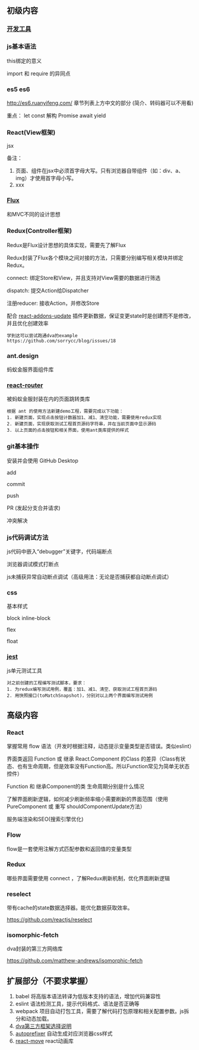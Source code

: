 ## 初级内容

### [开发工具](Tools.md)



### js基本语法

this绑定的意义

import 和 require 的异同点



### es5  es6

http://es6.ruanyifeng.com/ 章节列表上方中文的部分
(简介、转码器可以不用看)

重点：
let const
解构
Promise
await 
yield



### React(View框架)

jsx



备注：

1. 页面、组件在jsx中必须首字母大写。只有浏览器自带组件（如：div、a、img）才使用首字母小写。
2. xxx




### [Flux](Flux.md)

和MVC不同的设计思想



### Redux(Controller框架)

Redux是Flux设计思想的具体实现，需要先了解Flux

Redux封装了Flux各个模块之间对接的方法，只需要分别编写相关模块并绑定Redux。



connect: 绑定Store和View，并且支持对View需要的数据进行筛选

dispatch: 提交Action给Dispatcher

注册reducer: 接收Action，并修改Store



配合 [react-addons-update](https://github.com/facebook/react/blob/master/docs/docs/addons-update.md) 插件更新数据，保证变更state时是创建而不是修改，并且优化创建效率



```
学到这可以尝试跑通dva的example
https://github.com/sorrycc/blog/issues/18
```



### ant.design

蚂蚁金服界面组件库



### [react-router](react-router.md)

被蚂蚁金服封装在内的页面跳转类库



```
根据 ant 的使用方法新建demo工程，需要完成以下功能：
1. 新建页面，实现点击按钮计数器加1、减1、清空功能，需要使用redux实现
2. 新建页面，实现获取测试工程首页源码字符串，并在当前页面中显示源码
3. 以上页面的点击按钮和相关界面，使用ant类库提供的样式
```



### git基本操作 

安装并会使用 GitHub Desktop

add

commit

push

PR (发起分支合并请求)

冲突解决



### js代码调试方法

js代码中嵌入“debugger”关键字，代码端断点

浏览器调试模式打断点

js未捕获异常自动断点调试（高级用法：无论是否捕获都自动断点调试）



### css 

基本样式

block  inline-block 

flex 

float



### [jest](Jest.md)

js单元测试工具



```
对之前创建的工程编写测试脚本，要求：
1. 为redux编写测试用例，覆盖：加1、减1、清空、获取测试工程首页源码
2. 用快照接口(toMatchSnapshot)，分别对以上两个界面编写测试用例
```



## 高级内容

### React

掌握常用 flow 语法（开发时根据注释，动态提示变量类型是否错误。类似eslint）

界面类返回 Function 或 继承 React.Component 的Class 的差异（Class有状态、也有生命周期，但是效率没有Function高。所以Function常见为简单无状态控件）

Function 和 继承Component的类 生命周期分别是什么情况

了解界面刷新逻辑，如何减少刷新频率缩小需要刷新的界面范围（使用PureComponent 或 重写 shouldComponentUpdate方法）

服务端渲染和SEO(搜索引擎优化)



### Flow

flow是一套使用注解方式匹配参数和返回值的变量类型



### Redux

哪些界面需要使用 connect ，了解Redux刷新机制，优化界面刷新逻辑



### reselect

带有cache的state数据选择器。能优化数据获取效率。

https://github.com/reactjs/reselect



### isomorphic-fetch

dva封装的第三方网络库

https://github.com/matthew-andrews/isomorphic-fetch



## 扩展部分（不要求掌握）

1. babel 将高版本语法转译为低版本支持的语法，增加代码兼容性
2. eslint 语法检测工具，提示代码格式、语法是否正确等
3. webpack 项目自动打包工具，需要了解代码打包原理和相关配置参数。js拆分和动态加载。
4. [dva第三方框架选择说明](https://github.com/sorrycc/blog/issues/1)
5. [autoprefixer](https://github.com/postcss/autoprefixer) 自动生成对应浏览器css样式
6. [react-move](http://website.c262fc49e10c147f48fbf9c9cb63fe5bc.cn-shanghai.alicontainer.com) react动画库